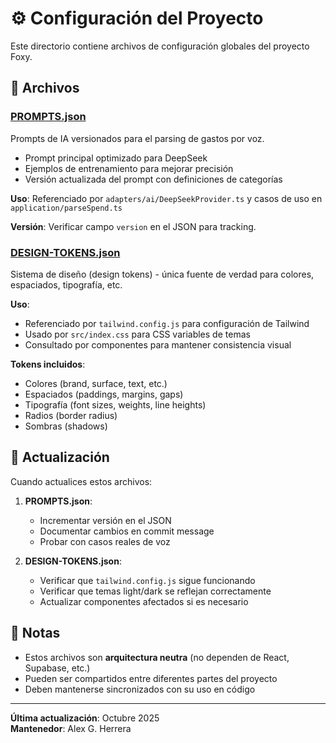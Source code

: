 # ⚙️ Configuración del Proyecto

Este directorio contiene archivos de configuración globales del proyecto Foxy.

## 📁 Archivos

### **[PROMPTS.json](./PROMPTS.json)**
Prompts de IA versionados para el parsing de gastos por voz.

- Prompt principal optimizado para DeepSeek
- Ejemplos de entrenamiento para mejorar precisión
- Versión actualizada del prompt con definiciones de categorías

**Uso**: Referenciado por `adapters/ai/DeepSeekProvider.ts` y casos de uso en `application/parseSpend.ts`

**Versión**: Verificar campo `version` en el JSON para tracking.

### **[DESIGN-TOKENS.json](./DESIGN-TOKENS.json)**
Sistema de diseño (design tokens) - única fuente de verdad para colores, espaciados, tipografía, etc.

**Uso**: 
- Referenciado por `tailwind.config.js` para configuración de Tailwind
- Usado por `src/index.css` para CSS variables de temas
- Consultado por componentes para mantener consistencia visual

**Tokens incluidos**:
- Colores (brand, surface, text, etc.)
- Espaciados (paddings, margins, gaps)
- Tipografía (font sizes, weights, line heights)
- Radios (border radius)
- Sombras (shadows)

## 🔄 Actualización

Cuando actualices estos archivos:

1. **PROMPTS.json**: 
   - Incrementar versión en el JSON
   - Documentar cambios en commit message
   - Probar con casos reales de voz

2. **DESIGN-TOKENS.json**:
   - Verificar que `tailwind.config.js` sigue funcionando
   - Verificar que temas light/dark se reflejan correctamente
   - Actualizar componentes afectados si es necesario

## 📝 Notas

- Estos archivos son **arquitectura neutra** (no dependen de React, Supabase, etc.)
- Pueden ser compartidos entre diferentes partes del proyecto
- Deben mantenerse sincronizados con su uso en código

---

**Última actualización**: Octubre 2025  
**Mantenedor**: Alex G. Herrera
